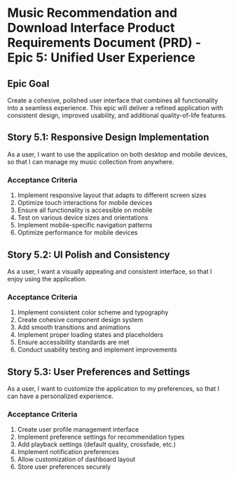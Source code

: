 # Music Recommendation and Download Interface Product Requirements Document (PRD) - Epic 5: Unified User Experience

## Epic Goal

Create a cohesive, polished user interface that combines all functionality into a seamless experience. This epic will deliver a refined application with consistent design, improved usability, and additional quality-of-life features.

## Story 5.1: Responsive Design Implementation

As a user,
I want to use the application on both desktop and mobile devices,
so that I can manage my music collection from anywhere.

### Acceptance Criteria

1. Implement responsive layout that adapts to different screen sizes
2. Optimize touch interactions for mobile devices
3. Ensure all functionality is accessible on mobile
4. Test on various device sizes and orientations
5. Implement mobile-specific navigation patterns
6. Optimize performance for mobile devices

## Story 5.2: UI Polish and Consistency

As a user,
I want a visually appealing and consistent interface,
so that I enjoy using the application.

### Acceptance Criteria

1. Implement consistent color scheme and typography
2. Create cohesive component design system
3. Add smooth transitions and animations
4. Implement proper loading states and placeholders
5. Ensure accessibility standards are met
6. Conduct usability testing and implement improvements

## Story 5.3: User Preferences and Settings

As a user,
I want to customize the application to my preferences,
so that I can have a personalized experience.

### Acceptance Criteria

1. Create user profile management interface
2. Implement preference settings for recommendation types
3. Add playback settings (default quality, crossfade, etc.)
4. Implement notification preferences
5. Allow customization of dashboard layout
6. Store user preferences securely